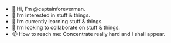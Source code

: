 - 👋 Hi, I’m @captainforeverman.
- 👀 I’m interested in stuff & things.
- 🌱 I’m currently learning stuff & things.
- 💞️ I’m looking to collaborate on stuff & things.
- 📫 How to reach me: Concentrate really hard and I shall appear.

<!---
captainforeverman/captainforeverman is a ✨ special ✨ repository because its `README.md` (this file) appears on your GitHub profile.
You can click the Preview link to take a look at your changes.
--->
